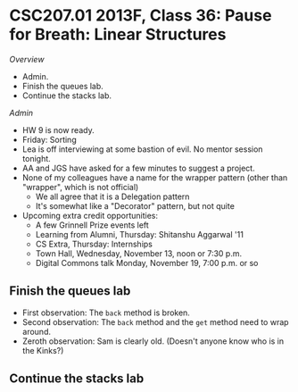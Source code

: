 CSC207.01 2013F, Class 36: Pause for Breath: Linear Structures
==============================================================

_Overview_

* Admin.
* Finish the queues lab.
* Continue the stacks lab.

_Admin_

* HW 9 is now ready.
* Friday: Sorting
* Lea is off interviewing at some bastion of evil.  No mentor session tonight.
* AA and JGS have asked for a few minutes to suggest a project.
* None of my colleagues have a name for the wrapper pattern (other than "wrapper",
  which is not official)
    * We all agree that it is a Delegation pattern
    * It's somewhat like a "Decorator" pattern, but not quite
* Upcoming extra credit opportunities:
    * A few Grinnell Prize events left
    * Learning from Alumni, Thursday: Shitanshu Aggarwal '11
    * CS Extra, Thursday: Internships 
    * Town Hall, Wednesday, November 13, noon or 7:30 p.m.
    * Digital Commons talk Monday, November 19, 7:00 p.m. or so

Finish the queues lab
---------------------

* First observation: The `back` method is broken.
* Second observation: The `back` method and the `get` method need to
  wrap around.
* Zeroth observation: Sam is clearly old.  (Doesn't anyone know who is
  in the Kinks?)

Continue the stacks lab
-----------------------


